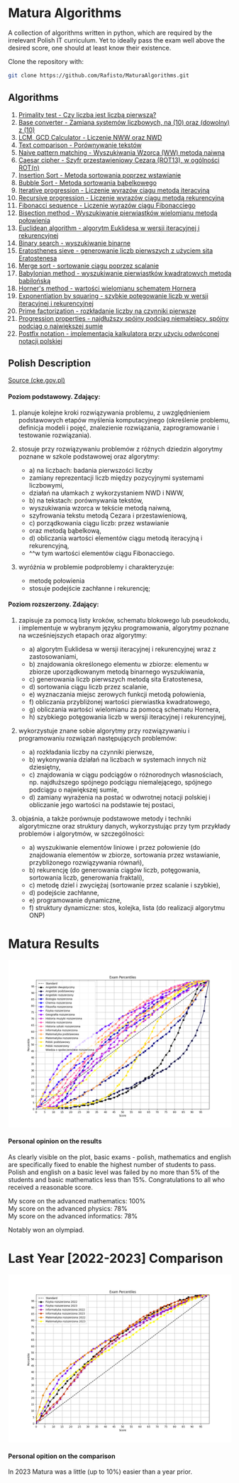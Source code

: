 # Matura Algorithms

A collection of algorithms written in python,
which are required by the irrelevant Polish IT curriculum.
Yet to ideally pass the exam well above the desired score,
one should at least know their existence.

Clone the repository with:

```bash
git clone https://github.com/Rafisto/MaturaAlgorithms.git
```

## Algorithms

1. [Primality test - Czy liczba jest liczbą pierwszą?](python/checkPrime.py)
2. [Base converter - Zamiana systemów liczbowych, na (10) oraz (dowolny) z (10)](python/convertSystems.py)
3. [LCM, GCD Calculator - Liczenie NWW oraz NWD](python/GCDLCM.py)
4. [Text comparison - Porównywanie tekstów](python/compareText.py)
5. [Naive pattern matching - Wyszukiwania Wzorca (WW) metodą naiwną](python/naivePatternSearching.py)
6. [Caesar cipher - Szyfr przestawieniowy Cezara (ROT13), w ogólności ROT(n)](python/rotEnc.py)
7. [Insertion Sort - Metoda sortowania poprzez wstawianie](python/instertionSort.py)
8. [Bubble Sort - Metoda sortowania bąbelkowego](python/bubbleSort.py)
9. [Iterative progression - Liczenie wyrazów ciągu metodą iteracyjną](python/iterativeProgression.py)
10. [Recursive progression - Liczenie wyrazów ciągu metodą rekurencyjną](python/recursiveProgression.py)
11. [Fibonacci sequence - Liczenie wyrazów ciągu Fibonacciego](python/fibonacci.py)
12. [Bisection method - Wyszukiwanie pierwiastków wielomianu metodą połowienia](python/bisection.py)
13. [Euclidean algorithm - algorytm Euklidesa w wersji iteracyjnej i rekurencyjnej](python/euclideanAlgorithm.py)
14. [Binary search - wyszukiwanie binarne](python/binarySearch.py)
15. [Eratosthenes sieve - generowanie liczb pierwszych z użyciem sita Eratostenesa](python/eratosthenesSieve.py)
16. [Merge sort - sortowanie ciągu poprzez scalanie](python/mergeSort.py)
17. [Babylonian method - wyszukiwanie pierwiastków kwadratowych metodą babilońską](python/babylonianMethod.py)
18. [Horner's method - wartości wielomianu schematem Hornera](python/hornerPolynomialEvaluation.py)
19. [Exponentiation by squaring - szybkie potęgowanie liczb w wersji iteracyjnej i rekurencyjnej](python/squaringExponentiation.py)
20. [Prime factorization - rozkładanie liczby na czynniki pierwsze](python/primeFactorization.py)
21. [Progression properties - najdłuższy spójny podciąg niemalejący, spójny podciąg o największej sumie](python/longestNonDecreasing.py) 
22. [Postfix notation - implementacja kalkulatora przy użyciu odwróconej notacji polskiej](python/postfixNotation.py)

## Polish Description

[Source (cke.gov.pl)](https://cke.gov.pl/images/_EGZAMIN_MATURALNY_OD_2023/Informatory/2023/Aneks_2023_2024_informatyka_EM_F23.pdf)
<br/>

#### Poziom podstawowy. Zdający:

1) planuje kolejne kroki rozwiązywania problemu, z uwzględnieniem podstawowych
   etapów myślenia komputacyjnego (określenie problemu, definicja modeli i pojęć,
   znalezienie rozwiązania, zaprogramowanie i testowanie rozwiązania).
2) stosuje przy rozwiązywaniu problemów z różnych dziedzin algorytmy poznane
   w szkole podstawowej oraz algorytmy:
    - a) na liczbach: badania pierwszości liczby
    - zamiany reprezentacji liczb między pozycyjnymi systemami liczbowymi,
    - działań na ułamkach z wykorzystaniem NWD i NWW,
    - b) na tekstach: porównywania tekstów,
    - wyszukiwania wzorca w tekście metodą naiwną,
    - szyfrowania tekstu metodą Cezara i przestawieniową,
    - c) porządkowania ciągu liczb: przez wstawianie
    - oraz metodą bąbelkową,
    - d) obliczania wartości elementów ciągu metodą iteracyjną i rekurencyjną,
    - ^^w tym wartości elementów ciągu Fibonacciego.

3) wyróżnia w problemie podproblemy i charakteryzuje:
    - metodę połowienia
    - stosuje podejście zachłanne i rekurencję;

#### Poziom rozszerzony. Zdający:

1) zapisuje za pomocą listy kroków, schematu blokowego lub pseudokodu,
   i implementuje w wybranym języku programowania, algorytmy poznane na
   wcześniejszych etapach oraz algorytmy:
    - a) algorytm Euklidesa w wersji iteracyjnej i rekurencyjnej wraz
      z zastosowaniami,
    - b) znajdowania określonego elementu w zbiorze: elementu w zbiorze
      uporządkowanym metodą binarnego wyszukiwania,
    - c) generowania liczb pierwszych metodą sita Eratostenesa,
    - d) sortowania ciągu liczb przez scalanie,
    - e) wyznaczania miejsc zerowych funkcji metodą połowienia,
    - f) obliczania przybliżonej wartości pierwiastka kwadratowego,
    - g) obliczania wartości wielomianu za pomocą schematu Hornera,
    - h) szybkiego potęgowania liczb w wersji iteracyjnej i rekurencyjnej,

2) wykorzystuje znane sobie algorytmy przy rozwiązywaniu i programowaniu
   rozwiązań następujących problemów:

    - a) rozkładania liczby na czynniki pierwsze,
    - b) wykonywania działań na liczbach w systemach innych niż dziesiętny,
    - c) znajdowania w ciągu podciągów o różnorodnych własnościach, np.
      najdłuższego spójnego podciągu niemalejącego, spójnego podciągu o największej sumie,
    - d) zamiany wyrażenia na postać w odwrotnej notacji polskiej i obliczanie jego
      wartości na podstawie tej postaci,

3) objaśnia, a także porównuje podstawowe metody i techniki algorytmiczne oraz
   struktury danych, wykorzystując przy tym przykłady problemów i algorytmów,
   w szczególności:
    - a) wyszukiwanie elementów liniowe i przez połowienie (do znajdowania
      elementów w zbiorze, sortowania przez wstawianie, przybliżonego
      rozwiązywania równań),
    - b) rekurencję (do generowania ciągów liczb, potęgowania, sortowania liczb,
      generowania fraktali),
    - c) metodę dziel i zwyciężaj (sortowanie przez scalanie i szybkie),
    - d) podejście zachłanne,
    - e) programowanie dynamiczne,
    - f) struktury dynamiczne: stos, kolejka, lista (do realizacji algorytmu ONP)

# Matura Results

![Matura Results](/results/PLOT.png)

#### Personal opinion on the results

As clearly visible on the plot, basic exams - polish, mathematics and english are specifically fixed to enable the highest number of students to pass.
Polish and english on a basic level was failed by no more than 5% of the students and basic mathematics less than 15%. Congratulations to all who received a reasonable score.<br/>

My score on the advanced mathematics: 100%<br/>
My score on the advanced physics: 78%<br/>
My score on the advanced informatics: 78%<br/>

Notably won an olympiad.

# Last Year [2022-2023] Comparison

![Matura Comparison](/results/PLOT-COMPARISON.png)

#### Personal opition on the comparison

In 2023 Matura was a little (up to 10%) easier than a year prior.
